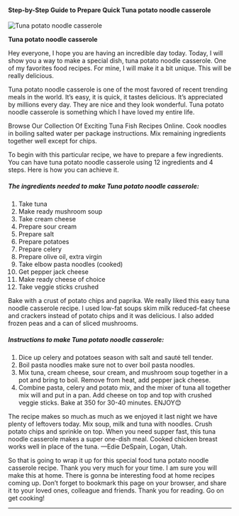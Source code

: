             

#### Step-by-Step Guide to Prepare Quick Tuna potato noodle casserole

![Tuna potato noodle casserole](https://img-global.cpcdn.com/recipes/5373449682288640/751x532cq70/tuna-potato-noodle-casserole-recipe-main-photo.jpg)

**Tuna potato noodle casserole**

Hey everyone, I hope you are having an incredible day today. Today, I will show you a way to make a special dish, tuna potato noodle casserole. One of my favorites food recipes. For mine, I will make it a bit unique. This will be really delicious.

Tuna potato noodle casserole is one of the most favored of recent trending meals in the world. It’s easy, it is quick, it tastes delicious. It’s appreciated by millions every day. They are nice and they look wonderful. Tuna potato noodle casserole is something which I have loved my entire life.

Browse Our Collection Of Exciting Tuna Fish Recipes Online. Cook noodles in boiling salted water per package instructions. Mix remaining ingredients together well except for chips.

To begin with this particular recipe, we have to prepare a few ingredients. You can have tuna potato noodle casserole using 12 ingredients and 4 steps. Here is how you can achieve it.

##### The ingredients needed to make Tuna potato noodle casserole:

1.  Take tuna
2.  Make ready mushroom soup
3.  Take cream cheese
4.  Prepare sour cream
5.  Prepare salt
6.  Prepare potatoes
7.  Prepare celery
8.  Prepare olive oil, extra virgin
9.  Take elbow pasta noodles (cooked)
10.  Get pepper jack cheese
11.  Make ready cheese of choice
12.  Take veggie sticks crushed

Bake with a crust of potato chips and paprika. We really liked this easy tuna noodle casserole recipe. I used low-fat soups skim milk reduced-fat cheese and crackers instead of potato chips and it was delicious. I also added frozen peas and a can of sliced mushrooms.

##### Instructions to make Tuna potato noodle casserole:

1.  Dice up celery and potatoes season with salt and sauté tell tender.
2.  Boil pasta noodles make sure not to over boil pasta noodles.
3.  Mix tuna, cream cheese, sour cream, and mushroom soup together in a pot and bring to boil. Remove from heat, add pepper jack cheese.
4.  Combine pasta, celery and potato mix, and the mixer of tuna all together mix will and put in a pan. Add cheese on top and top with crushed veggie sticks. Bake at 350 for 30-40 minutes. ENJOY😊

The recipe makes so much.as much as we enjoyed it last night we have plenty of leftovers today. Mix soup, milk and tuna with noodles. Crush potato chips and sprinkle on top. When you need supper fast, this tuna noodle casserole makes a super one-dish meal. Cooked chicken breast works well in place of the tuna. —Edie DeSpain, Logan, Utah.

So that is going to wrap it up for this special food tuna potato noodle casserole recipe. Thank you very much for your time. I am sure you will make this at home. There is gonna be interesting food at home recipes coming up. Don’t forget to bookmark this page on your browser, and share it to your loved ones, colleague and friends. Thank you for reading. Go on get cooking!

* * *